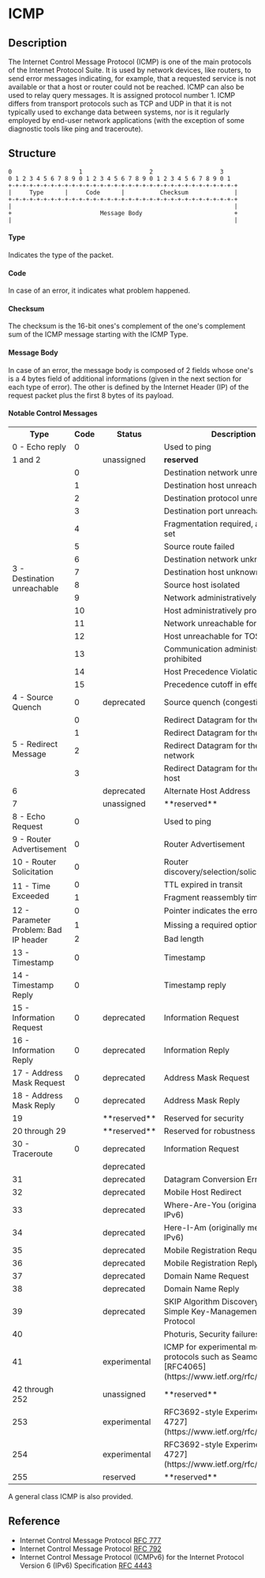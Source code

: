 # ICMP

## Description
The Internet Control Message Protocol (ICMP) is one of the main protocols of the Internet Protocol Suite. It is used by network devices, like routers, to send error messages indicating, for example, that a requested service is not available or that a host or router could not be reached. ICMP can also be used to relay query messages. It is assigned protocol number 1. ICMP differs from transport protocols such as TCP and UDP in that it is not typically used to exchange data between systems, nor is it regularly employed by end-user network applications (with the exception of some diagnostic tools like ping and traceroute).

## Structure
```
0                   1                   2                   3
0 1 2 3 4 5 6 7 8 9 0 1 2 3 4 5 6 7 8 9 0 1 2 3 4 5 6 7 8 9 0 1
+-+-+-+-+-+-+-+-+-+-+-+-+-+-+-+-+-+-+-+-+-+-+-+-+-+-+-+-+-+-+-+-+
|     Type      |     Code      |          Checksum             |
+-+-+-+-+-+-+-+-+-+-+-+-+-+-+-+-+-+-+-+-+-+-+-+-+-+-+-+-+-+-+-+-+
|                                                               |
+                         Message Body                          +
|                                                               |
```

#### Type
Indicates the type of the packet.

#### Code
In case of an error, it indicates what problem happened.

#### Checksum
The checksum is the 16-bit ones's complement of the one's complement sum of the ICMP message starting with the ICMP Type.

#### Message Body
In case of an error, the message body is composed of 2 fields whose one's is a 4 bytes field of additional informations (given in the next section for each type of error). The other is defined by the Internet Header (IP) of the request packet plus the first 8 bytes of its payload.

#### Notable Control Messages

<table>
  <tr>
    <th>Type</th>
    <th>Code</th>
    <th>Status</th>
    <th>Description</th>
    <th>Class</th>
  </tr>
  <tr>
    <td>0 - Echo reply</td>
    <td>0</td>
    <td></td>
    <td>Used to ping</td>
    <td>ICMPv4EchoReply</td>
  </tr>
  <tr>
    <td>1 and 2</td>
    <td></td>
    <td>unassigned</td>
    <td><b>reserved</b></td>
    <td></td>
  </tr>
  <tr>
    <td rowspan="16" >3 - Destination unreachable</td>
    <td>0</td>
    <td></td>
    <td>Destination network unreachable</td>
    <td rowspan="16" >ICMPv4DestUnreach</td>
  </tr>
  <tr>
    <td>1</td>
    <td></td>
    <td>Destination host unreachable</td>
  </tr>
  <tr>
    <td>2</td>
    <td></td>
    <td>Destination protocol unreachable</td>
  </tr>
  <tr>
    <td>3</td>
    <td></td>
    <td>Destination port unreachable</td>
  </tr>
  <tr>
    <td>4</td>
    <td></td>
    <td>Fragmentation required, and DF flag set</td>
  </tr>
  <tr>
    <td>5</td>
    <td></td>
    <td>Source route failed</td>
  </tr>
  <tr>
    <td>6</td>
    <td></td>
    <td>Destination network unknown</td>
  </tr>
  <tr>
    <td>7</td>
    <td></td>
    <td>Destination host unknown</td>
  </tr>
  <tr>
    <td>8</td>
    <td></td>
    <td>Source host isolated</td>
  </tr>
  <tr>
    <td>9</td>
    <td></td>
    <td>Network administratively prohibited</td>
  </tr>
  <tr>
    <td>10</td>
    <td></td>
    <td>Host administratively prohibited</td>
  </tr>
  <tr>
    <td>11</td>
    <td></td>
    <td>Network unreachable for TOS</td>
  </tr>
  <tr>
    <td>12</td>
    <td></td>
    <td>Host unreachable for TOS</td>
  </tr>
  <tr>
    <td>13</td>
    <td></td>
    <td>Communication administratively prohibited</td>
  </tr>
  <tr>
    <td>14</td>
    <td></td>
    <td>Host Precedence Violation</td>
  </tr>
  <tr>
    <td>15</td>
    <td></td>
    <td>Precedence cutoff in effect</td>
  </tr>
  <tr>
    <td>4 - Source Quench</td>
    <td>0</td>
    <td>deprecated</td>
    <td>Source quench (congestion control)</td>
    <td>ICMPv4SourceQuench</td>
  </tr>
  <tr>
    <td rowspan="4">5 - Redirect Message</td>
    <td>0</td>
    <td></td>
    <td>Redirect Datagram for the Network</td>
    <td rowspan="4">ICMPv4Redirect</td>
  </tr>
  <tr>
    <td>1</td>
    <td></td>
    <td>Redirect Datagram for the Host</td>
  </tr>
  <tr>
    <td>2</td>
    <td></td>
    <td>Redirect Datagram for the TOS & network</td>
  </tr>
  <tr>
    <td>3</td>
    <td></td>
    <td>Redirect Datagram for the TOS & host</td>
  </tr>
  <tr>
    <td>6</td>
    <td></td>
    <td>deprecated</td>
    <td>Alternate Host Address</td>
    <td></td>
  </tr>
  <tr>
    <td>7</td>
    <td></td>
    <td>unassigned</td>
    <td>**reserved**</td>
    <td></td>
  </tr>
  <tr>
    <td>8 - Echo Request</td>
    <td>0</td>
    <td></td>
    <td>Used to ping</td>
    <td>ICMPv4EchoRequest</td>
  </tr>
  <tr>
    <td>9 - Router Advertisement</td>
    <td>0</td>
    <td></td>
    <td>Router Advertisement</td>
    <td></td>
  </tr>
  <tr>
    <td>10 - Router Solicitation</td>
    <td>0</td>
    <td></td>
    <td>Router discovery/selection/solicitation</td>
    <td></td>
  </tr>
  <tr>
    <td rowspan="2">11 - Time Exceeded</td>
    <td>0</td>
    <td></td>
    <td>TTL expired in transit</td>
    <td rowspan="2">ICMPv4TimeExceed</td>
  </tr>
  <tr>
    <td>1</td>
    <td></td>
    <td>Fragment reassembly time exceeded</td>
  </tr>
  <tr>
    <td rowspan="3">12 - Parameter Problem: Bad IP header</td>
    <td>0</td>
    <td></td>
    <td>Pointer indicates the error</td>
    <td rowspan="3">ICMPv4ParamProblem</td>
  </tr>
  <tr>
    <td>1</td>
    <td></td>
    <td>Missing a required option</td>
  </tr>
  <tr>
    <td>2</td>
    <td></td>
    <td>Bad length</td>
  </tr>
  <tr>
    <td>13 - Timestamp</td>
    <td>0</td>
    <td></td>
    <td>Timestamp</td>
    <td>ICMPv4TimestampRequest</td>
  </tr>
  <tr>
    <td>14 - Timestamp Reply</td>
    <td>0</td>
    <td></td>
    <td>Timestamp reply</td>
    <td>ICMPv4TimestampReply</td>
  </tr>
  <tr>
    <td>15 - Information Request</td>
    <td>0</td>
    <td>deprecated</td>
    <td>Information Request</td>
    <td>ICMPv4InformationRequest</td>
  </tr>
  <tr>
    <td>16 - Information Reply</td>
    <td>0</td>
    <td>deprecated</td>
    <td>Information Reply</td>
    <td>ICMPv4InformationReply</td>
  </tr>
  <tr>
    <td>17 - Address Mask Request</td>
    <td>0</td>
    <td>deprecated</td>
    <td>Address Mask Request</td>
    <td></td>
  </tr>
  <tr>
    <td>18 - Address Mask Reply</td>
    <td>0</td>
    <td>deprecated</td>
    <td>Address Mask Reply</td>
    <td></td>
  </tr>
  <tr>
    <td>19</td>
    <td></td>
    <td>**reserved**</td>
    <td>Reserved for security</td>
    <td></td>
  </tr>
  <tr>
    <td>20 through 29</td>
    <td></td>
    <td>**reserved**</td>
    <td>Reserved for robustness experiment</td>
    <td></td>
  </tr>
  <tr>
    <td>30 - Traceroute</td>
    <td>0</td>
    <td>deprecated</td>
    <td>Information Request</td>
    <td></td>
  </tr>
  <tr>
    <td></td>
    <td></td>
    <td>deprecated</td>
    <td></td>
    <td></td>
  </tr>
  <tr>
    <td>31</td>
    <td></td>
    <td>deprecated</td>
    <td>Datagram Conversion Error</td>
    <td></td>
  </tr>
  <tr>
    <td>32</td>
    <td></td>
    <td>deprecated</td>
    <td>Mobile Host Redirect</td>
    <td></td>
  </tr>
  <tr>
    <td>33</td>
    <td></td>
    <td>deprecated</td>
    <td>Where-Are-You (originally meant for IPv6)</td>
    <td></td>
  </tr>
  <tr>
    <td>34</td>
    <td></td>
    <td>deprecated</td>
    <td>Here-I-Am (originally meant for IPv6)</td>
    <td></td>
  </tr>
  <tr>
    <td>35</td>
    <td></td>
    <td>deprecated</td>
    <td>Mobile Registration Request</td>
    <td></td>
  </tr>
  <tr>
    <td>36</td>
    <td></td>
    <td>deprecated</td>
    <td>Mobile Registration Reply</td>
    <td></td>
  </tr>
  <tr>
    <td>37</td>
    <td></td>
    <td>deprecated</td>
    <td>Domain Name Request</td>
    <td></td>
  </tr>
  <tr>
    <td>38</td>
    <td></td>
    <td>deprecated</td>
    <td>Domain Name Reply</td>
    <td></td>
  </tr>
  <tr>
    <td>39</td>
    <td></td>
    <td>deprecated</td>
    <td>SKIP Algorithm Discovery Protocol, Simple Key-Management for Internet Protocol</td>
    <td></td>
  </tr>
  <tr>
    <td>40</td>
    <td></td>
    <td></td>
    <td>Photuris, Security failures</td>
    <td></td>
  </tr>
  <tr>
    <td>41</td>
    <td></td>
    <td>experimental</td>
    <td>ICMP for experimental mobility protocols such as Seamoby [RFC4065](https://www.ietf.org/rfc/rfc4065.txt)</td>
    <td></td>
  </tr>
  <tr>
    <td>42 through 252</td>
    <td></td>
    <td>unassigned</td>
    <td>**reserved**</td>
    <td></td>
  </tr>
  <tr>
    <td>253</td>
    <td></td>
    <td>experimental</td>
    <td>RFC3692-style Experiment 1 [RFC 4727](https://www.ietf.org/rfc/rfc4727.txt)</td>
    <td></td>
  </tr>
  <tr>
    <td>254</td>
    <td></td>
    <td>experimental</td>
    <td>RFC3692-style Experiment 2 [RFC 4727](https://www.ietf.org/rfc/rfc4727.txt)</td>
    <td></td>
  </tr>
  <tr>
    <td>255</td>
    <td></td>
    <td>reserved</td>
    <td>**reserved**</td>
    <td></td>
  </tr>
</table>

A general class ICMP is also provided.

## Reference

- Internet Control Message Protocol [RFC 777](https://www.ietf.org/rfc/rfc777.txt)
- Internet Control Message Protocol [RFC 792](https://www.ietf.org/rfc/rfc792.txt)
- Internet Control Message Protocol (ICMPv6) for the Internet Protocol Version 6 (IPv6) Specification [RFC 4443](https://www.ietf.org/rfc/rfc4443.txt)
